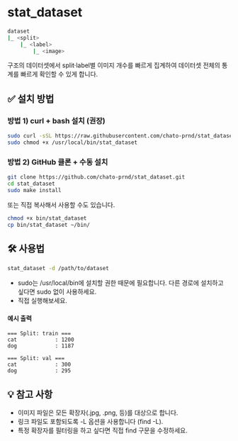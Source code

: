 # stat_dataset

```bash
dataset
|_ <split>
    |_ <label>
        |_ <image>
```
구조의 데이터셋에서 split·label별 이미지 개수를 빠르게 집계하여 데이터셋 전체의 통계를 빠르게 확인할 수 있게 합니다.


## ✅ 설치 방법

### 방법 1) curl + bash 설치 (권장)

```bash
sudo curl -sSL https://raw.githubusercontent.com/chato-prnd/stat_dataset/main/bin/stat_dataset -o /usr/local/bin/stat_dataset
sudo chmod +x /usr/local/bin/stat_dataset
```

### 방법 2) GitHub 클론 + 수동 설치
```bash
git clone https://github.com/chato-prnd/stat_dataset.git
cd stat_dataset
sudo make install
```

또는 직접 복사해서 사용할 수도 있습니다.

```bash
chmod +x bin/stat_dataset
cp bin/stat_dataset ~/bin/
```

## 🛠 사용법
```bash
stat_dataset -d /path/to/dataset
```
* sudo는 /usr/local/bin에 설치할 권한 때문에 필요합니다. 다른 경로에 설치하고 싶다면 sudo 없이 사용하세요.
* 직접 실행해보세요.

#### 예시 출력
```
=== Split: train ===
cat            : 1200
dog            : 1187

=== Split: val ===
cat            : 300
dog            : 295
```

## 💡 참고 사항
* 이미지 파일은 모든 확장자(.jpg, .png, 등)를 대상으로 합니다.
* 링크 파일도 포함되도록 -L 옵션을 사용합니다 (find -L).
* 특정 확장자를 필터링을 하고 싶다면 직접 find 구문을 수정하세요.
